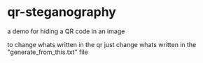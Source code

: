 # qr-steganography
a demo for hiding a QR code in an image


to change whats written in the qr just change whats written in the "generate_from_this.txt" file